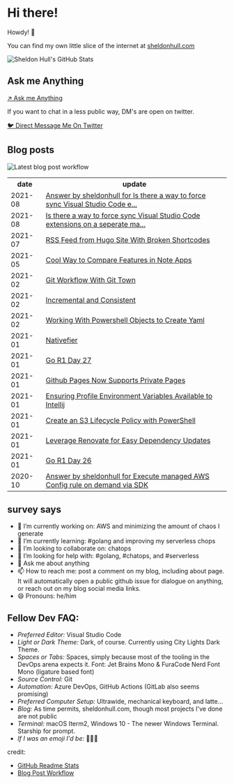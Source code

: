 # Hi there! 

Howdy! 👋 

You can find my own little slice of the internet at [sheldonhull.com](https://www.sheldonhull.com)

![Sheldon Hull's GitHub Stats](https://github-readme-stats.vercel.app/api?username=sheldonhull&theme=tokyonight&count_private=true&show_icons=true)

## Ask me Anything

[↗ Ask me Anything](https://github.com/sheldonhull/sheldonhull.hugo/discussions/new?category=ama)

If you want to chat in a less public way, DM's are open on twitter. 

[🐦 Direct Message Me On Twitter](https://twitter.com/messages/compose?recipient_id=247477081&text=connecting%20from%20your%20site...)

## Blog posts

![Latest blog post workflow](https://github.com/sheldonhull/sheldonhull/workflows/Latest%20blog%20post%20workflow/badge.svg)
<table style="width:100%">
  <tr>
    <th>date</th>
    <th>update</th>
  </tr>
<!-- BLOG-POST-LIST:START -->
<tr><td>2021-08</td><td><a href="https://stackoverflow.com/questions/68852168/is-there-a-way-to-force-sync-visual-studio-code-extensions-on-a-seperate-machine/68852238#68852238">Answer by sheldonhull for Is there a way to force sync Visual Studio Code e...</a></td></tr>
<tr><td>2021-08</td><td><a href="https://stackoverflow.com/questions/68852168/is-there-a-way-to-force-sync-visual-studio-code-extensions-on-a-seperate-machine">Is there a way to force sync Visual Studio Code extensions on a seperate ma...</a></td></tr>
<tr><td>2021-07</td><td><a href="https://dev.to/sheldonhull/rss-feed-from-hugo-site-with-broken-shortcodes-38b2">RSS Feed from Hugo Site With Broken Shortcodes</a></td></tr>
<tr><td>2021-05</td><td><a href="https://dev.to/sheldonhull/cool-way-to-compare-features-in-note-apps-d0">Cool Way to Compare Features in Note Apps</a></td></tr>
<tr><td>2021-02</td><td><a href="https://dev.to/sheldonhull/git-workflow-with-git-town-3h8n">Git Workflow With Git Town</a></td></tr>
<tr><td>2021-02</td><td><a href="https://dev.to/sheldonhull/incremental-and-consistent-5gne">Incremental and Consistent</a></td></tr>
<tr><td>2021-02</td><td><a href="https://dev.to/sheldonhull/working-with-powershell-objects-to-create-yaml-2kp0">Working With Powershell Objects to Create Yaml</a></td></tr>
<tr><td>2021-01</td><td><a href="https://dev.to/sheldonhull/nativefier-4foc">Nativefier</a></td></tr>
<tr><td>2021-01</td><td><a href="https://dev.to/sheldonhull/go-r1-day-27-8dk">Go R1 Day 27</a></td></tr>
<tr><td>2021-01</td><td><a href="https://dev.to/sheldonhull/github-pages-now-supports-private-pages-2hib">Github Pages Now Supports Private Pages</a></td></tr>
<tr><td>2021-01</td><td><a href="https://dev.to/sheldonhull/ensuring-profile-environment-variables-available-to-intellij-2pp">Ensuring Profile Environment Variables Available to Intellij</a></td></tr>
<tr><td>2021-01</td><td><a href="https://dev.to/sheldonhull/create-an-s3-lifecycle-policy-with-powershell-57hd">Create an S3 Lifecycle Policy with PowerShell</a></td></tr>
<tr><td>2021-01</td><td><a href="https://dev.to/sheldonhull/leverage-renovate-for-easy-dependency-updates-2i1">Leverage Renovate for Easy Dependency Updates</a></td></tr>
<tr><td>2021-01</td><td><a href="https://dev.to/sheldonhull/go-r1-day-26-4ie9">Go R1 Day 26</a></td></tr>
<tr><td>2020-10</td><td><a href="https://stackoverflow.com/questions/64293409/execute-managed-aws-config-rule-on-demand-via-sdk/64340044#64340044">Answer by sheldonhull for Execute managed AWS Config rule on demand via SDK</a></td></tr>

<!-- BLOG-POST-LIST:END -->
</table>

## survey says 

- 🔭  I’m currently working on: AWS and minimizing the amount of chaos I generate
- 🌱  I’m currently learning: #golang and improving my serverless chops
- 👯  I’m looking to collaborate on: chatops
- 🤔  I’m looking for help with: #golang, #chatops, and #serverless
- 💬  Ask me about anything
- 📫  How to reach me: post a comment on my blog, including about page. It will automatically open a public github issue for dialogue on anything, or reach out on my blog social media links.
- 😄  Pronouns: he/him


## Fellow Dev FAQ:

- _Preferred Editor:_ Visual Studio Code
- _Light or Dark Theme:_ Dark, of course. Currently using City Lights Dark Theme.
- _Spaces or Tabs:_ Spaces, simply because most of the tooling in the DevOps arena expects it. Font: Jet Brains Mono & FuraCode Nerd Font Mono (ligature based font)
- _Source Control:_ Git
- _Automation:_ Azure DevOps, GitHub Actions (GitLab also seems promising)
- _Preferred Computer Setup:_ Ultrawide, mechanical keyboard, and latte...
- _Blog:_ As time permits, sheldonhull.com, though most projects I've done are not public 
- _Terminal:_ macOS Iterm2, Windows 10 - The newer Windows Terminal. Starship for prompt.
- _If I was an emoji I'd be:_ 🌮🌮🌮


credit:
* [GitHub Readme Stats](https://github.com/anuraghazra/github-readme-stats)
* [Blog Post Workflow](https://github.com/gautamkrishnar/blog-post-workflow)
